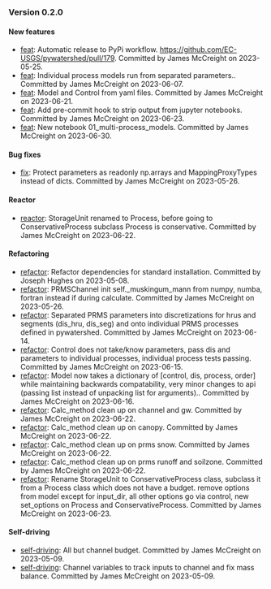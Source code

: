 ### Version 0.2.0

#### New features

* [feat](https://github.com/EC-USGS/pywatershed/commit/bf763b7ab21f9f0641155e111e1c081d5606f3c3): Automatic release to PyPi workflow. https://github.com/EC-USGS/pywatershed/pull/179. Committed by James McCreight on 2023-05-25.
* [feat](https://github.com/EC-USGS/pywatershed/commit/3b085e29db2ca8901a355187991e9d6df8084955): Individual process models run from separated parameters.. Committed by James McCreight on 2023-06-07.
* [feat](https://github.com/EC-USGS/pywatershed/commit/916ff976167ffb99dd1e7a45f2df8033b6233611): Model and Control from yaml files. Committed by James McCreight on 2023-06-21.
* [feat](https://github.com/EC-USGS/pywatershed/commit/998efbaf84320dda0f545bac3e8931ff211c5dee): Add pre-commit hook to strip output from jupyter notebooks. Committed by James McCreight on 2023-06-23.
* [feat](https://github.com/EC-USGS/pywatershed/commit/f53a5a96e934e6121bded7fe4a8bf452cd9e63d0): New notebook 01_multi-process_models. Committed by James McCreight on 2023-06-30.

#### Bug fixes

* [fix](https://github.com/EC-USGS/pywatershed/commit/9c92dabb9aeca2c0281bd9c6e3ac2742ff3e1526): Protect parameters as readonly np.arrays and MappingProxyTypes instead of dicts. Committed by James McCreight on 2023-05-26.

#### Reactor

* [reactor](https://github.com/EC-USGS/pywatershed/commit/c42808eb8f6e234f3999eb4fd0b777e77d008b2a): StorageUnit renamed to Process, before going to ConservativeProcess subclass Process is conservative. Committed by James McCreight on 2023-06-22.

#### Refactoring

* [refactor](https://github.com/EC-USGS/pywatershed/commit/c82b98a528b33b6e81cf29a8234b6bf13c612e85): Refactor dependencies for standard installation. Committed by Joseph Hughes on 2023-05-08.
* [refactor](https://github.com/EC-USGS/pywatershed/commit/e01099277e8e42bd8a5b900eca3ad9170debf910): PRMSChannel init self._muskingum_mann from numpy, numba, fortran instead if during calculate. Committed by James McCreight on 2023-05-26.
* [refactor](https://github.com/EC-USGS/pywatershed/commit/c5a0ce10f3bf487d7cd508d7daac9494d92102ce): Separated PRMS parameters into discretizations for hrus and segments (dis_hru, dis_seg) and onto individual PRMS processes defined in pywatershed. Committed by James McCreight on 2023-06-14.
* [refactor](https://github.com/EC-USGS/pywatershed/commit/6be7331a8ec40835d7f0a4061c4b9cf5285b5e68): Control does not take/know parameters, pass dis and parameters to individual processes, individual process tests passing. Committed by James McCreight on 2023-06-15.
* [refactor](https://github.com/EC-USGS/pywatershed/commit/afbe91c296f3f78e211e7fa75e2c2dc81fd5375d): Model now takes a dictionary of [control, dis, process, order] while maintaining backwards compatability, very minor changes to api (passing list instead of unpacking list for arguments).. Committed by James McCreight on 2023-06-16.
* [refactor](https://github.com/EC-USGS/pywatershed/commit/cc44610c2d1c665336fe33074e4bd8d0908c2c0c): Calc_method clean up on channel and gw. Committed by James McCreight on 2023-06-22.
* [refactor](https://github.com/EC-USGS/pywatershed/commit/ff872fabfd406ddcf96653e7434034402c9e00ba): Calc_method clean up on canopy. Committed by James McCreight on 2023-06-22.
* [refactor](https://github.com/EC-USGS/pywatershed/commit/7310f2c7e8194bcfd5465f985dd411cebdd5b7f1): Calc_method clean up on prms snow. Committed by James McCreight on 2023-06-22.
* [refactor](https://github.com/EC-USGS/pywatershed/commit/cedd1e72f9a464e758e98698a514ea874dc63d15): Calc_method clean up on prms runoff and soilzone. Committed by James McCreight on 2023-06-22.
* [refactor](https://github.com/EC-USGS/pywatershed/commit/a78c75ab8fec90501dcb3a1d30fa63df48a23f63): Rename StorageUnit to ConservativeProcess class, subclass it from a Process class which does not have a budget. remove options from model except for input_dir, all other options go via control, new set_options on Process and ConservativeProcess. Committed by James McCreight on 2023-06-23.

#### Self-driving

* [self-driving](https://github.com/EC-USGS/pywatershed/commit/9848b905c85bdba11fc41f54f3e93ab3e65da01e): All but channel budget. Committed by James McCreight on 2023-05-09.
* [self-driving](https://github.com/EC-USGS/pywatershed/commit/33cdd89375640960ad7cd69796ddda16061b40fb): Channel variables to track inputs to channel and fix mass balance. Committed by James McCreight on 2023-05-09.

